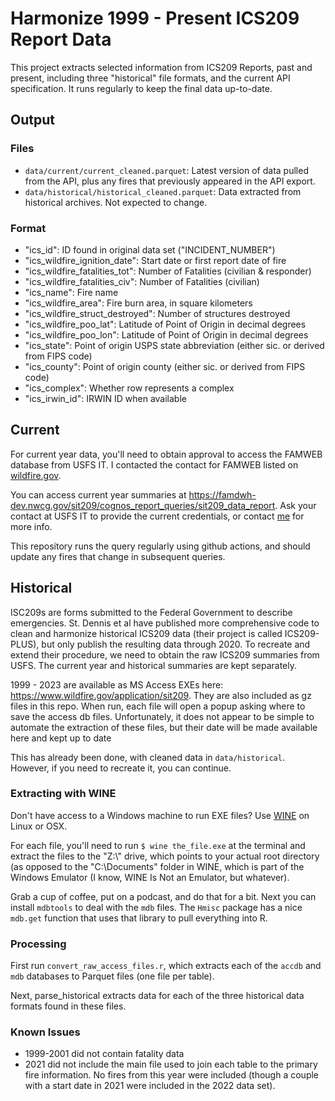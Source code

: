 # Harmonize 1999 - Present ICS209 Report Data

This project extracts selected information from ICS209 Reports, past and present, including
three "historical" file formats, and the current API specification. It runs regularly to 
keep the final data up-to-date. 

## Output

### Files

* `data/current/current_cleaned.parquet`: Latest version of data pulled from the API, plus any fires that 
previously appeared in the API export. 
* `data/historical/historical_cleaned.parquet`: Data extracted from historical archives. Not expected to change.

### Format

* "ics_id": ID found in original data set ("INCIDENT_NUMBER")
* "ics_wildfire_ignition_date": Start date or first report date of fire
* "ics_wildfire_fatalities_tot": Number of Fatalities (civilian & responder)
* "ics_wildfire_fatalities_civ": Number of Fatalities (civilian)
* "ics_name": Fire name
* "ics_wildfire_area": Fire burn area, in square kilometers
* "ics_wildfire_struct_destroyed": Number of structures destroyed
* "ics_wildfire_poo_lat": Latitude of Point of Origin in decimal degrees
* "ics_wildfire_poo_lon": Latitude of Point of Origin in decimal degrees         
* "ics_state": Point of origin USPS state abbreviation (either sic. or derived from FIPS code)
* "ics_county": Point of origin county (either sic. or derived from FIPS code)
* "ics_complex": Whether row represents a complex
* "ics_irwin_id": IRWIN ID when available


## Current

For current year data, you'll need to obtain approval to access the FAMWEB database from USFS IT. I contacted the contact for FAMWEB listed on [wildfire.gov](https://www.wildfire.gov/contact-us). 

You can access current year summaries at https://famdwh-dev.nwcg.gov/sit209/cognos_report_queries/sit209_data_report.
Ask your contact at USFS IT to provide the current credentials, or contact [me](mailto:loganap@uw.edu) for more info.

This repository runs the query regularly using github actions, and should update any fires that change in subsequent queries.


## Historical

ISC209s are forms submitted to the Federal Government to describe emergencies. St. Dennis et al have 
published more comprehensive code to clean and harmonize historical ICS209 data (their project is called ICS209-PLUS), 
but only publish the resulting data through 2020. To recreate and extend their procedure, we need to 
obtain the raw ICS209 summaries from USFS. The current year and historical summaries are kept separately.

1999 - 2023 are available as MS Access EXEs here: https://www.wildfire.gov/application/sit209. They are also included as 
gz files in this repo. When run, each 
file will open a popup asking where to save the access db files. Unfortunately, it does not appear to be 
simple to automate the extraction of these files, but their date will be made available here and kept up to
date

This has already been done, with cleaned data in `data/historical`. However, if you need to recreate it, you can continue.

### Extracting with WINE

Don't have access to a Windows machine to run EXE files? Use [WINE](https://www.winehq.org/) on Linux or OSX.

For each file, you'll need to run `$ wine the_file.exe` at the terminal and extract the files to the "Z:\\" 
drive, which points to your actual root directory (as opposed to the "C:\\Documents" folder in WINE, which
is part of the Windows Emulator (I know, WINE Is Not an Emulator, but whatever). 

Grab a cup of coffee, put on a podcast, and do that for a bit. Next you can install `mdbtools` to deal with the
`mdb` files. The `Hmisc` package has a nice `mdb.get` function that uses that library to pull everything into R. 

### Processing

First run `convert_raw_access_files.r`, which extracts each of the `accdb` and `mdb` databases to Parquet files (one 
file per table). 

Next, parse_historical extracts data for each of the three historical data formats found in these files. 

### Known Issues

* 1999-2001 did not contain fatality data
* 2021 did not include the main file used to join each table to the primary fire information. No fires from this year were
included (though a couple with a start date in 2021 were included in the 2022 data set). 



